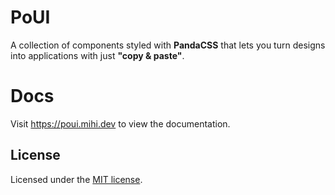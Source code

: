 # PoUI

A collection of components styled with **PandaCSS** that lets you turn designs into applications with just **"copy & paste"**.

# Docs

Visit https://poui.mihi.dev to view the documentation.

## License

Licensed under the [MIT license](https://github.com/mihi-dev/po-ui/blob/main/LICENSE).